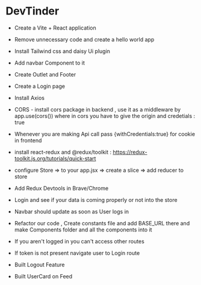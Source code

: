 # DevTinder 

- Create a Vite + React application
- Remove unnecessary code and create a hello world app
- Install Tailwind css and daisy Ui plugin
- Add navbar Component to it
- Create Outlet and Footer
- Create a Login page
- Install Axios
- CORS - install cors package in backend , use it as a middleware by app.use(cors()) where in cors you have to give the origin and credetials : true 
- Whenever you are making Api call pass {withCredentials:true} for cookie in frontend
- install react-redux and @redux/toolkit : https://redux-toolkit.js.org/tutorials/quick-start
- configure Store =><Provider store={appStore}> to  your app.jsx => create a slice => add reducer to store

- Add Redux Devtools in Brave/Chrome
- Login and see if your data is coming properly or not into the store
- Navbar should update as soon as User logs in 
- Refactor our code , Create constants file and add BASE_URL there and make Components folder and all the components into it
- If you aren't logged in you can't access other routes
- If token is not present navigate user to Login route

- Built Logout Feature
- Built UserCard on Feed